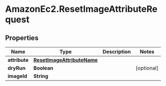 # AmazonEc2.ResetImageAttributeRequest

## Properties

Name | Type | Description | Notes
------------ | ------------- | ------------- | -------------
**attribute** | [**ResetImageAttributeName**](ResetImageAttributeName.md) |  | 
**dryRun** | **Boolean** |  | [optional] 
**imageId** | **String** |  | 


